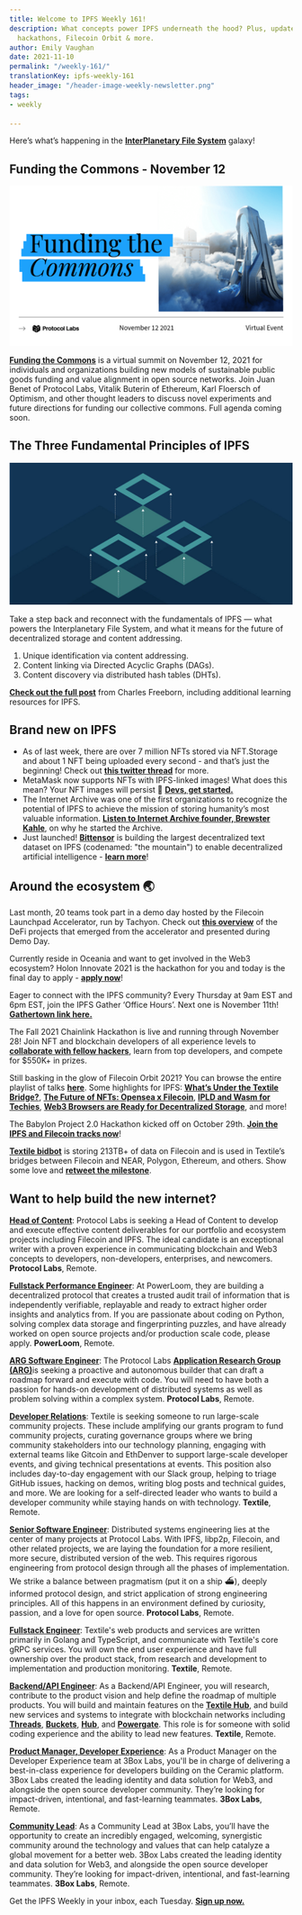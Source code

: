 ```yaml
---
title: Welcome to IPFS Weekly 161!
description: What concepts power IPFS underneath the hood? Plus, updates from MetaMask,
  hackathons, Filecoin Orbit & more.
author: Emily Vaughan
date: 2021-11-10
permalink: "/weekly-161/"
translationKey: ipfs-weekly-161
header_image: "/header-image-weekly-newsletter.png"
tags:
- weekly

---
```

Here’s what’s happening in the [**InterPlanetary File System**](https://ipfs.tech/) galaxy!

## Funding the Commons - November 12

![](../assets/141023647-30dfdcab-9cd0-414a-8ad7-f4692a8e3765.png)

[**Funding the Commons**](https://fundingthecommons.io/) is a virtual summit on November 12, 2021 for individuals and organizations building new models of sustainable public goods funding and value alignment in open source networks. Join Juan Benet of Protocol Labs, Vitalik Buterin of Ethereum, Karl Floersch of Optimism, and other thought leaders to discuss novel experiments and future directions for funding our collective commons. Full agenda coming soon.

## **The Three Fundamental Principles of IPFS**

![](../assets/139685527-a385f6d4-908a-4420-993a-73e3dafba7c3-1.jpg)

Take a step back and reconnect with the fundamentals of IPFS — what powers the Interplanetary File System, and what it means for the future of decentralized storage and content addressing.

1. Unique identification via content addressing.
2. Content linking via Directed Acyclic Graphs (DAGs).
3. Content discovery via distributed hash tables (DHTs).

[**Check out the full post**](https://blog.ipfs.tech/2021-11-03-understanding-fundamentals-of-ipfs/) from Charles Freeborn, including additional learning resources for IPFS.

## **Brand new on IPFS**

* As of last week, there are over 7 million NFTs stored via NFT.Storage and about 1 NFT being uploaded every second - and that’s just the beginning! Check out [**this twitter thread**](https://twitter.com/pooja_eth/status/1455969108428791809?s=21) for more.
* MetaMask now supports NFTs with IPFS-linked images! What does this mean? Your NFT images will persist 💪 [**Devs, get started.**](https://twitter.com/MetaMask/status/1455621048100171781)
* The Internet Archive was one of the first organizations to recognize the potential of IPFS to achieve the mission of storing humanity’s most valuable information. [**Listen to Internet Archive founder, Brewster Kahle**](https://www.youtube.com/watch?v=Ne_NyqYkQgo), on why he started the Archive.
* Just launched! [**Bittensor**](http://www.bittensor.com/) is building the largest decentralized text dataset on IPFS (codenamed: "the mountain") to enable decentralized artificial intelligence - [**learn more**](https://opentensor.gitbook.io/bittensor/understanding-bittensor/bittensor-dataset)!

## Around the ecosystem 🌏

Last month, 20 teams took part in a demo day hosted by the Filecoin Launchpad Accelerator, run by Tachyon. Check out [**this overview**](https://filecoin.io/blog/posts/filecoin-launchpad-accelerator-ii-defi/) of the DeFi projects that emerged from the accelerator and presented during Demo Day.   
  
Currently reside in Oceania and want to get involved in the Web3 ecosystem? Holon Innovate 2021 is the hackathon for you and today is the final day to apply - [**apply now**](https://taikai.network/en/holon/challenges/holon-innovate)!  
  
Eager to connect with the IPFS community? Every Thursday at 9am EST and 6pm EST, join the IPFS Gather ‘Office Hours’. Next one is November 11th! [**Gathertown link here.**](https://gather.town/invite?token=gRcV3RuETEHyqZGUb-st-CWwNMW60vLA)  
  
The Fall 2021 Chainlink Hackathon is live and running through November 28! Join NFT and blockchain developers of all experience levels to [**collaborate with fellow hackers**](https://chain.link/hackathon), learn from top developers, and compete for $550K+ in prizes.  
  
Still basking in the glow of Filecoin Orbit 2021? You can browse the entire playlist of talks [**here**](https://www.youtube.com/watch?v=Uya0C_lMSuY&list=PL_0VrY55uV1_HE_bE-frkYUPGybjYHbNz). Some highlights for IPFS: [**What’s Under the Textile Bridge?**](https://www.youtube.com/watch?v=i7YrrMBavDQ&list=PL_0VrY55uV1_HE_bE-frkYUPGybjYHbNz&index=7), [**The Future of NFTs: Opensea x Filecoin**](https://www.youtube.com/watch?v=4f_vzL2pPP8&list=PL_0VrY55uV1_HE_bE-frkYUPGybjYHbNz&index=9), [**IPLD and Wasm for Techies**](https://www.youtube.com/watch?v=GMlSGtHb-hU&list=PL_0VrY55uV1_HE_bE-frkYUPGybjYHbNz&index=36), [**Web3 Browsers are Ready for Decentralized Storage**](https://www.youtube.com/watch?v=1rMMEeZ6jI4&list=PL_0VrY55uV1_HE_bE-frkYUPGybjYHbNz&index=44), and more!  
  
The Babylon Project 2.0 Hackathon kicked off on October 29th. [**Join the IPFS and Filecoin tracks now**](https://worldblockchainhackathon.com/)!  
  
[**Textile bidbot**](https://github.com/textileio/bidbot) is storing 213TB+ of data on Filecoin and is used in Textile’s bridges between Filecoin and NEAR, Polygon, Ethereum, and others. Show some love and [**retweet the milestone**](https://twitter.com/pooja_eth/status/1455969125487058948).

## Want to help build the new internet?

[**Head of Content**](https://jobs.lever.co/protocol/330b0744-ebea-4bc3-90de-e817b470b8cb): Protocol Labs is seeking a Head of Content to develop and execute effective content deliverables for our portfolio and ecosystem projects including Filecoin and IPFS. The ideal candidate is an exceptional writer with a proven experience in communicating blockchain and Web3 concepts to developers, non-developers, enterprises, and newcomers. **Protocol Labs**, Remote.

[**Fullstack Performance Engineer**](https://angel.co/company/powerloom/jobs/1687602-fullstack-platform-engineer-1-fse-1-remote): At PowerLoom, they are building a decentralized protocol that creates a trusted audit trail of information that is independently verifiable, replayable and ready to extract higher order insights and analytics from. If you are passionate about coding on Python, solving complex data storage and fingerprinting puzzles, and have already worked on open source projects and/or production scale code, please apply. **PowerLoom**, Remote.

[**ARG Software Engineer**](https://arg.protocol.ai/job-software-engineer): The Protocol Labs [**Application Research Group (ARG)**](https://arg.protocol.ai/)is seeking a proactive and autonomous builder that can draft a roadmap forward and execute with code. You will need to have both a passion for hands-on development of distributed systems as well as problem solving within a complex system. **Protocol Labs**, Remote.

[**Developer Relations**](https://boards.greenhouse.io/textileio/jobs/4075619004): Textile is seeking someone to run large-scale community projects. These include amplifying our grants program to fund community projects, curating governance groups where we bring community stakeholders into our technology planning, engaging with external teams like Gitcoin and EthDenver to support large-scale developer events, and giving technical presentations at events. This position also includes day-to-day engagement with our Slack group, helping to triage GitHub issues, hacking on demos, writing blog posts and technical guides, and more. We are looking for a self-directed leader who wants to build a developer community while staying hands on with technology. **Textile**, Remote.

[**Senior Software Engineer**](https://jobs.lever.co/protocol/3490e571-4d47-487e-a47f-b02f08668290): Distributed systems engineering lies at the center of many projects at Protocol Labs. With IPFS, libp2p, Filecoin, and other related projects, we are laying the foundation for a more resilient, more secure, distributed version of the web. This requires rigorous engineering from protocol design through all the phases of implementation. We strike a balance between pragmatism (put it on a ship :ferry:), deeply informed protocol design, and strict application of strong engineering principles. All of this happens in an environment defined by curiosity, passion, and a love for open source. **Protocol Labs**, Remote.

[**Fullstack Engineer**](https://boards.greenhouse.io/textileio/jobs/4017984004): Textile's web products and services are written primarily in Golang and TypeScript, and communicate with Textile's core gRPC services. You will own the end user experience and have full ownership over the product stack, from research and development to implementation and production monitoring. **Textile**, Remote.

[**Backend/API Engineer**](https://boards.greenhouse.io/textileio/jobs/4017981004): As a Backend/API Engineer, you will research, contribute to the product vision and help define the roadmap of multiple products. You will build and maintain features on the [**Textile Hub**](https://github.com/textileio/textile), and build new services and systems to integrate with blockchain networks including [**Threads**](https://github.com/textileio/go-threads), [**Buckets**](https://github.com/textileio/go-buckets), [**Hub**](https://github.com/textileio/textile), and [**Powergate**](https://github.com/textileio/powergate). This role is for someone with solid coding experience and the ability to lead new features. **Textile**, Remote.

[**Product Manager, Developer Experience**](https://jobs.lever.co/3box/68e3cf44-5ee8-4b2a-b872-bca815bf5caf): As a Product Manager on the Developer Experience team at 3Box Labs, you'll be in charge of delivering a best-in-class experience for developers building on the Ceramic platform. 3Box Labs created the leading identity and data solution for Web3, and alongside the open source developer community. They’re looking for impact-driven, intentional, and fast-learning teammates. **3Box Labs**, Remote.

[**Community Lead**](https://jobs.lever.co/3box/cac4d9b2-4822-4c91-99b8-16c5d3dd75b6): As a Community Lead at 3Box Labs, you’ll have the opportunity to create an incredibly engaged, welcoming, synergistic community around the technology and values that can help catalyze a global movement for a better web. 3Box Labs created the leading identity and data solution for Web3, and alongside the open source developer community. They’re looking for impact-driven, intentional, and fast-learning teammates. **3Box Labs**, Remote.

Get the IPFS Weekly in your inbox, each Tuesday. [**Sign up now.**](https://ipfs.us4.list-manage.com/subscribe?u=25473244c7d18b897f5a1ff6b&id=cad54b2230)